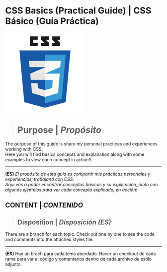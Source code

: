 # CSS Basics (Practical Guide) | CSS Básico (Guía Práctica) 
![CSS3_logo](readme_content/css3_icon_logo.png)

># Purpose | _Propósito_
The purpose of this guide is share my personal practices and experiences working with CSS.\
Here you will find basics concepts and explanation along with some examples to view each concept in action!\

---

**(ES)** *El propósito de esta guía es compartir mis prácticas personales y experiencias, trabajand con CSS.\
Aquí vas a poder encontrar conceptos básicos y su explicación, junto con algunos ejemplos para ver cada concepto explicado, en acción!*


## **CONTENT | _CONTENIDO_**

>## Disposition | _**Disposición**_ _(ES)_
There are a branch for each topic. Check out one by one to see the code and comments into the attached styles file.

---

**(ES)** Hay un brach para cada tema abordado. Hacer un checkout de cada rama para ver el código y comentarios dentro de cada archivo de estilo adjunto.